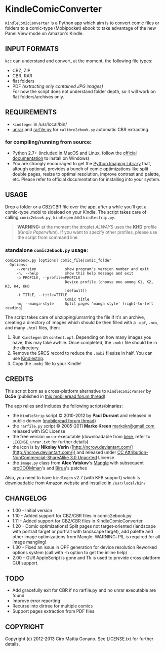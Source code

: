 # KindleComicConverter

`KindleComicConverter` is a Python app which aim is to convert comic files or folders to a comic-type (Mobipocket) ebook to take advantage of the new Panel View mode on Amazon's Kindle.

## INPUT FORMATS
`kcc` can understand and convert, at the moment, the following file types:  
- CBZ, ZIP
- CBR, RAR
- flat folders
- PDF *(extracting only contained JPG images)*  
For now the script does not understand folder depth, so it will work on flat folders/archives only.

## REQUIREMENTS
- `kindlegen` in /usr/local/bin/
- [unrar](http://www.rarlab.com/download.htm) and [rarfile.py](http://developer.berlios.de/project/showfiles.php?group_id=5373&release_id=18844) for `calibre2ebook.py` automatic CBR extracting.

### for compiling/running from source:
- Python 2.7+ (included in MacOS and Linux, follow the [official documentation](http://www.python.org/getit/windows/) to install on Windows)
- You are strongly encouraged to get the [Python Imaging Library](http://www.pythonware.com/products/pil/) that, altough optional, provides a bunch of comic optimizations like split double pages, resize to optimal resolution, improve contrast and palette, etc.
  Please refer to official documentation for installing into your system.

## USAGE
Drop a folder or a CBZ/CBR file over the app, after a while you'll get a comic-type .mobi to sideload on your Kindle.
The script takes care of calling `comic2ebook.py`, `kindlegen` and `kindlestrip.py`.

> **WARNING:** at the moment the droplet *ALWAYS* uses the **KHD** profile (*Kindle Paperwhite*).
> If you want to specify other profiles, please use the script from command line.

### standalone `comic2ebook.py` usage:

```
comic2ebook.py [options] comic_file|comic_folder
  Options:
     --version             show program's version number and exit
     -h, --help            show this help message and exit
     -p PROFILE, --profile=PROFILE
                           Device profile (choose one among K1, K2, K3, K4, KHD
                           [default])
     -t TITLE, --title=TITLE
                           Comic title
     -m, --manga-style     Split pages 'manga style' (right-to-left reading)
```

The script takes care of unzipping/unrarring the file if it's an archive, creating a directory of images which should be then filled with a `.opf`, `.ncx`, and many `.html` files, then:  
1. Run `Kindlegen` on `content.opf`. Depending on how many images you have, this may take awhile. Once completed, the `.mobi` file should be in the directory.  
2. Remove the SRCS record to reduce the `.mobi` filesize in half. You can use [Kindlestrip](http://www.mobileread.com/forums/showthread.php?t=96903).  
3. Copy the `.mobi` file to your Kindle!

## CREDITS
This script born as a cross-platform alternative to `KindleComicParser` by **Dc5e** (published in [this mobileread forum thread](http://www.mobileread.com/forums/showthread.php?t=192783))

The app relies and includes the following scripts/binaries:

 - the `KindleStrip` script &copy; 2010-2012 by **Paul Durrant** and released in public domain
([mobileread forum thread](http://www.mobileread.com/forums/showthread.php?t=96903))
 - the `rarfile.py` script &copy; 2005-2011 **Marko Kreen** <markokr@gmail.com>, released with ISC License
 - the free version `unrar` executable (downloadable from [here](http://www.rarlab.com/rar_add.htm), refer to `LICENSE_unrar.txt` for further details)
 - the icon is by **Nikolay Verin** ([http://ncrow.deviantart.com/](http://ncrow.deviantart.com/)) and released under [CC Attribution-NonCommercial-ShareAlike 3.0 Unported](http://creativecommons.org/licenses/by-nc-sa/3.0/) License
 - the `image.py` class from **Alex Yatskov**'s [Mangle](http://foosoft.net/mangle/) with subsequent [proDOOMman](https://github.com/proDOOMman/Mangle)'s and [Birua](https://github.com/Birua/Mangle)'s patches

Also, you need to have `kindlegen` v2.7 (with KF8 support) which is downloadable from Amazon website
and installed in `/usr/local/bin/`


## CHANGELOG
  - 1.00 - Initial version
  - 1.10 - Added support for CBZ/CBR files in comic2ebook.py
  - 1.11 - Added support for CBZ/CBR files in KindleComicConverter
  - 1.20 - Comic optimizations! Split pages not target-oriented (landscape with portrait target or portrait
   with landscape target), add palette and other image optimizations from Mangle.
   WARNING: PIL is required for all image mangling!
  - 1.30 - Fixed an issue in OPF generation for device resolution
   Reworked options system (call with -h option to get the inline help)
  - 2.00 - GUI! AppleScript is gone and Tk is used to provide cross-platform GUI support.

## TODO
  - Add gracefully exit for CBR if no rarfile.py and no unrar executable are found
  - Improve error reporting
  - Recurse into dirtree for multiple comics
  - Support pages extraction from PDF files

## COPYRIGHT

Copyright (c) 2012-2013 Ciro Mattia Gonano. See LICENSE.txt for further details.
